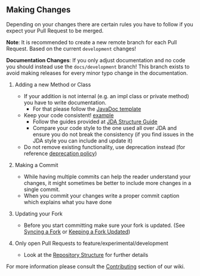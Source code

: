 
## Making Changes

Depending on your changes there are certain rules you have to follow if you expect
your Pull Request to be merged.

**Note**: It is recommended to create a new remote branch for each Pull Request. 
Based on the current `development` changes!

**Documentation Changes**: If you only adjust documentation and no code you should instead use the `docs/development` branch!
This branch exists to avoid making releases for every minor typo change in the documentation.

1. Adding a new Method or Class
    - If your addition is not internal (e.g. an impl class or private method) you have to write documentation.
        - For that please follow the [JavaDoc template](https://github.com/DV8FromTheWorld/JDA/wiki/6%29-JDA-Structure-Guide#javadoc)
    - Keep your code consistent! [example](https://github.com/DV8FromTheWorld/JDA/wiki/5%29-contributing#examples)
        - Follow the guides provided at [JDA Structure Guide](https://github.com/DV8FromTheWorld/JDA/wiki/6%29-JDA-Structure-Guide)
        - Compare your code style to the one used all over JDA and ensure you
          do not break the consistency (if you find issues in the JDA style you can include and update it)
    - Do not remove existing functionality, use deprecation instead (for reference [deprecation policy](https://github.com/DV8FromTheWorld/JDA#deprecation-policy))

2. Making a Commit
    - While having multiple commits can help the reader understand your changes, it might sometimes be
      better to include more changes in a single commit.
    - When you commit your changes write a proper commit caption which explains what you have done

3. Updating your Fork
    - Before you start committing make sure your fork is updated.
      (See [Syncing a Fork](https://help.github.com/articles/syncing-a-fork/)
      or [Keeping a Fork Updated](https://robots.thoughtbot.com/keeping-a-github-fork-updated))
      
4. Only open Pull Requests to feature/experimental/development
    - Look at the [Repository Structure](https://github.com/DV8FromTheWorld/JDA/wiki/11%29-Repository-Structure) for further details
      
For more information please consult the [Contributing](https://github.com/DV8FromTheWorld/JDA/wiki/5%29-Contributing)
section of our wiki.
